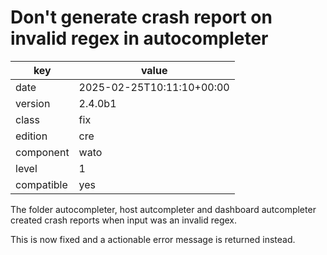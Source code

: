 [//]: # (werk v2)
# Don't generate crash report on invalid regex in autocompleter

key        | value
---------- | ---
date       | 2025-02-25T10:11:10+00:00
version    | 2.4.0b1
class      | fix
edition    | cre
component  | wato
level      | 1
compatible | yes

The folder autocompleter, host autcompleter and dashboard autcompleter created
crash reports when input was an invalid regex.

This is now fixed and a actionable error message is returned instead.
